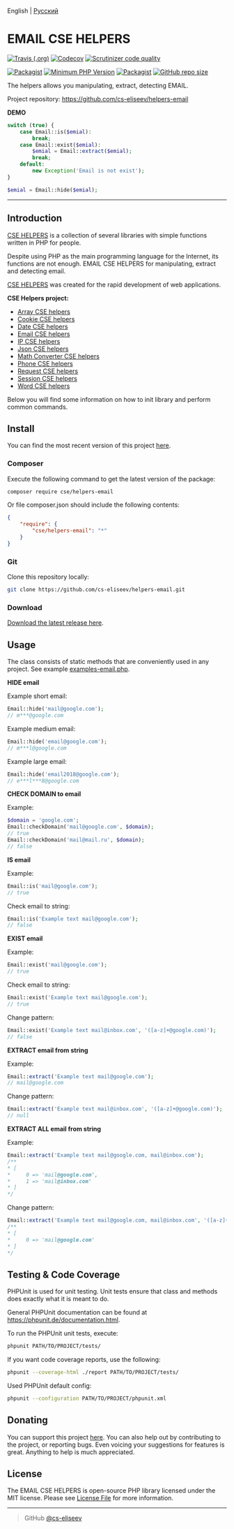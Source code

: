 English | [Русский](https://github.com/cs-eliseev/helpers-email/blob/master/README.ru_RU.md)

EMAIL CSE HELPERS
=======

[![Travis (.org)](https://img.shields.io/travis/cs-eliseev/helpers-email.svg?style=flat-square)](https://travis-ci.org/cs-eliseev/helpers-email)
[![Codecov](https://img.shields.io/codecov/c/github/cs-eliseev/helpers-email.svg?style=flat-square)](https://codecov.io/gh/cs-eliseev/helpers-email)
[![Scrutinizer code quality](https://img.shields.io/scrutinizer/g/cs-eliseev/helpers-email.svg?style=flat-square)](https://scrutinizer-ci.com/g/cs-eliseev/helpers-email/?branch=master)

[![Packagist](https://img.shields.io/packagist/v/cse/helpers-email.svg?style=flat-square)](https://packagist.org/packages/cse/helpers-email)
[![Minimum PHP Version](https://img.shields.io/badge/php-%3E%3D%207.1-8892BF.svg?style=flat-square)](https://packagist.org/packages/cse/helpers-email)
[![Packagist](https://img.shields.io/packagist/l/cse/helpers-email.svg?style=flat-square)](https://github.com/cs-eliseev/helpers-email/blob/master/LICENSE.md)
[![GitHub repo size](https://img.shields.io/github/repo-size/cs-eliseev/helpers-email.svg?style=flat-square)](https://github.com/cs-eliseev/helpers-email/archive/master.zip)

The helpers allows you manipulating, extract, detecting EMAIL.

Project repository: https://github.com/cs-eliseev/helpers-email

**DEMO**
```php
switch (true) {
    case Email::is($emial):
        break;
    case Email::exist($emial):
        $emial = Email::extract($emial);
        break;
    default:
        new Exception('Email is not exist');
}

$emial = Email::hide($emial);
```

***

## Introduction

[CSE HELPERS](https://github.com/cs-eliseev/helpers/blob/master/README.md) is a collection of several libraries with simple functions written in PHP for people.

Despite using PHP as the main programming language for the Internet, its functions are not enough. 
EMAIL CSE HELPERS for manipulating, extract and detecting email.

[CSE HELPERS](https://github.com/cs-eliseev/helpers/blob/master/README.md) was created for the rapid development of web applications.

**CSE Helpers project:**
* [Array CSE helpers](https://github.com/cs-eliseev/helpers-arrays)
* [Cookie CSE helpers](https://github.com/cs-eliseev/helpers-cookie)
* [Date CSE helpers](https://github.com/cs-eliseev/helpers-date)
* [Email CSE helpers](https://github.com/cs-eliseev/helpers-email)
* [IP CSE helpers](https://github.com/cs-eliseev/helpers-ip)
* [Json CSE helpers](https://github.com/cs-eliseev/helpers-json)
* [Math Converter CSE helpers](https://github.com/cs-eliseev/helpers-math-converter)
* [Phone CSE helpers](https://github.com/cs-eliseev/helpers-phone)
* [Request CSE helpers](https://github.com/cs-eliseev/helpers-request)
* [Session CSE helpers](https://github.com/cs-eliseev/helpers-session)
* [Word CSE helpers](https://github.com/cs-eliseev/helpers-word)

Below you will find some information on how to init library and perform common commands.

## Install

You can find the most recent version of this project [here](https://github.com/cs-eliseev/helpers-email).

### Composer

Execute the following command to get the latest version of the package:
```bash
composer require cse/helpers-email
```

Or file composer.json should include the following contents:
```json
{
    "require": {
        "cse/helpers-email": "*"
    }
}
```

### Git

Clone this repository locally:
```bash
git clone https://github.com/cs-eliseev/helpers-email.git
```

### Download

[Download the latest release here](https://github.com/cs-eliseev/helpers-email/archive/master.zip).

## Usage

The class consists of static methods that are conveniently used in any project. 
See example [examples-email.php](https://github.com/cs-eliseev/helpers-email/blob/master/examples/examples-email.php).

**HIDE email**

Example short email:
```php
Email::hide('mail@google.com');
// m***@google.com
```

Example medium email:
```php
Email::hide('email@google.com');
// m***l@google.com
```

Example large email:
```php
Email::hide('email2018@google.com');
// e***l***8@google.com
```

**CHECK DOMAIN to email**

Example:
```php
$domain = 'google.com';
Email::checkDomain('mail@google.com', $domain);
// true
Email::checkDomain('mail@mail.ru', $domain);
// false
```

**IS email**

Example:
```php
Email::is('mail@google.com');
// true
```

Check email to string:
```php
Email::is('Example text mail@google.com');
// false
```

**EXIST email**

Example:
```php
Email::exist('mail@google.com');
// true
```

Check email to string:
```php
Email::exist('Example text mail@google.com');
// true
```

Change pattern:
```php
Email::exist('Example text mail@inbox.com', '([a-z]+@google.com)');
// false
```

**EXTRACT email from string**

Example:
```php
Email::extract('Example text mail@google.com');
// mail@google.com
```

Change pattern:
```php
Email::extract('Example text mail@inbox.com', '([a-z]+@google.com)');
// null
```

**EXTRACT ALL email from string**

Example:
```php
Email::extract('Example text mail@google.com, mail@inbox.com');
/**
* [
*     0 => 'mail@google.com',
*     1 => 'mail@inbox.com'
* ]
*/
```

Change pattern:
```php
Email::extract('Example text mail@google.com, mail@inbox.com', '([a-z]+@google.com)');
/**
* [
*     0 => 'mail@google.com'
* ]
*/
```


## Testing & Code Coverage

PHPUnit is used for unit testing. Unit tests ensure that class and methods does exactly what it is meant to do.

General PHPUnit documentation can be found at https://phpunit.de/documentation.html.

To run the PHPUnit unit tests, execute:
```bash
phpunit PATH/TO/PROJECT/tests/
```

If you want code coverage reports, use the following:
```bash
phpunit --coverage-html ./report PATH/TO/PROJECT/tests/
```

Used PHPUnit default config:
```bash
phpunit --configuration PATH/TO/PROJECT/phpunit.xml
```


## Donating

You can support this project [here](https://www.paypal.me/cseliseev/10usd). 
You can also help out by contributing to the project, or reporting bugs. 
Even voicing your suggestions for features is great. Anything to help is much appreciated.


## License

The EMAIL CSE HELPERS is open-source PHP library licensed under the MIT license. Please see [License File](https://github.com/cs-eliseev/helpers-email/blob/master/LICENSE.md) for more information.

***

> GitHub [@cs-eliseev](https://github.com/cs-eliseev)